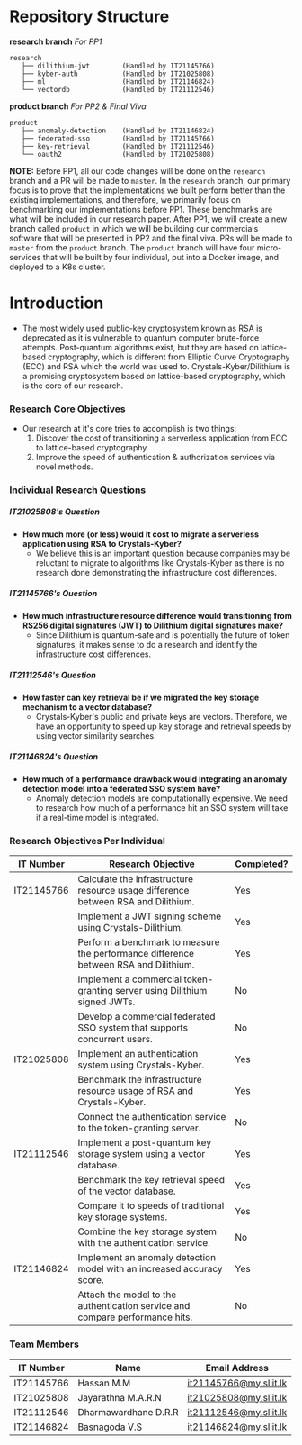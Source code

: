 # Repository Structure
**research branch**     *For PP1*
```
research
   ├── dilithium-jwt        (Handled by IT21145766)
   ├── kyber-auth           (Handled by IT21025808)
   ├── ml                   (Handled by IT21146824)
   └── vectordb             (Handled by IT21112546)
```

**product branch**            *For PP2 & Final Viva*
```
product
   ├── anomaly-detection    (Handled by IT21146824)
   ├── federated-sso        (Handled by IT21145766)
   ├── key-retrieval        (Handled by IT21112546)
   └── oauth2               (Handled by IT21025808)
```

**NOTE:** Before PP1, all our code changes will be done on the `research` branch and a PR will be made to `master`. In the `research` branch, our primary focus is to prove that the implementations we built perform better than the existing implementations, and therefore, we primarily focus on benchmarking our implementations before PP1. These benchmarks are what will be included in our research paper.
After PP1, we will create a new branch called `product` in which we will be building our commercials software that will be presented in PP2 and the final viva. PRs will be made to `master` from the `product` branch.
The `product` branch will have four micro-services that will be built by four individual, put into a Docker image, and deployed to a K8s cluster.

# Introduction
+ The most widely used public-key cryptosystem known as RSA is deprecated as it is vulnerable to quantum computer brute-force attempts. Post-quantum algorithms exist, but they are based on lattice-based cryptography, which is different from Elliptic Curve Cryptography (ECC) and RSA which the world was used to. Crystals-Kyber/Dilithium is a promising cryptosystem based on lattice-based cryptography, which is the core of our research.

### Research Core Objectives
+ Our research at it's core tries to accomplish is two things:
    1. Discover the cost of transitioning a serverless application from ECC to lattice-based cryptography.
    2. Improve the speed of authentication & authorization services via novel methods.

### Individual Research Questions
##### IT21025808's Question
+ **How much more (or less) would it cost to migrate a serverless application using RSA to Crystals-Kyber?**
    + We believe this is an important question because companies may be reluctant to migrate to algorithms like Crystals-Kyber as there is no research done demonstrating the infrastructure cost differences.

##### IT21145766's Question
+ **How much infrastructure resource difference would transitioning from RS256 digital signatures (JWT) to Dilithium digital signatures make?**
    + Since Dilithium is quantum-safe and is potentially the future of token signatures, it makes sense to do a research and identify the infrastructure cost differences.

##### IT21112546's Question
+ **How faster can key retrieval be if we migrated the key storage mechanism to a vector database?**
    + Crystals-Kyber's public and private keys are vectors. Therefore, we have an opportunity to speed up key storage and retrieval speeds by using vector similarity searches.

##### IT21146824's Question
+ **How much of a performance drawback would integrating an anomaly detection model into a federated SSO system have?**
    + Anomaly detection models are computationally expensive. We need to research how much of a performance hit an SSO system will take if a real-time model is integrated.

### Research Objectives Per Individual

| IT Number  | Research Objective | Completed? |
|------------|--------------------|------------|
| IT21145766 | Calculate the infrastructure resource usage difference between RSA and Dilithium. | Yes |
|            | Implement a JWT signing scheme using Crystals-Dilithium. | Yes |
|            | Perform a benchmark to measure the performance difference between RSA and Dilithium. | Yes |
|            | Implement a commercial token-granting server using Dilithium signed JWTs. | No |
|            | Develop a commercial federated SSO system that supports concurrent users. | No |
| IT21025808 | Implement an authentication system using Crystals-Kyber. | Yes |
|            | Benchmark the infrastructure resource usage of RSA and Crystals-Kyber. | Yes |
|            | Connect the authentication service to the token-granting server. | No |
| IT21112546 | Implement a post-quantum key storage system using a vector database. | Yes |
|            | Benchmark the key retrieval speed of the vector database. | Yes |
|            | Compare it to speeds of traditional key storage systems. | Yes |
|            | Combine the key storage system with the authentication service. | No |
| IT21146824 | Implement an anomaly detection model with an increased accuracy score. | Yes |
|            | Attach the model to the authentication service and compare performance hits. | No |

### Team Members
|  IT Number   | Name                 | Email Address               |
|--------------|----------------------|-----------------------------|
| IT21145766   | Hassan M.M           | it21145766@my.sliit.lk      |
| IT21025808   | Jayarathna M.A.R.N   | it21025808@my.sliit.lk      |
| IT21112546   | Dharmawardhane D.R.R | it21112546@my.sliit.lk      |
| IT21146824   | Basnagoda V.S        | it21146824@my.sliit.lk      |
